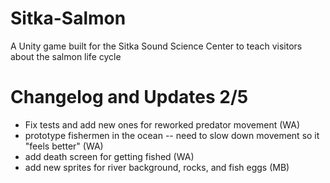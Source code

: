 # Sitka-Salmon
A Unity game built for the Sitka Sound Science Center to teach visitors about the salmon life cycle

# Changelog and Updates 2/5
* Fix tests and add new ones for reworked predator movement (WA)
* prototype fishermen in the ocean -- need to slow down movement so it "feels better" (WA)
* add death screen for getting fished (WA)
* add new sprites for river background, rocks, and fish eggs (MB)